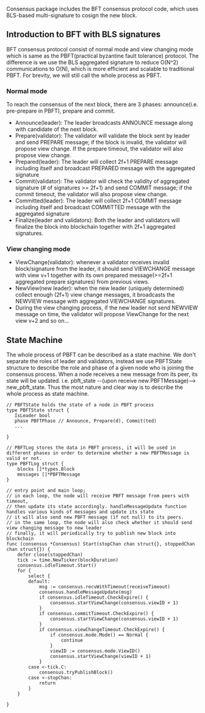 Consensus package includes the BFT consensus protocol code, which uses BLS-based
multi-signature to cosign the new block.

## Introduction to BFT with BLS signatures

BFT consensus protocol consist of normal mode and view changing mode which is same
as the PBFT(practical byzantine fault tolerance) protocol. The difference is we use the
BLS aggregated signature to reduce O(N^2) communications to O(N), which is more efficient
and scalable to traditional PBFT. For brevity, we will still call the whole process as PBFT.

### Normal mode

To reach the consensus of the next block, there are 3 phases: announce(i.e. pre-prepare in PBFT), prepare and commit.

- Announce(leader): The leader broadcasts ANNOUNCE message along with candidate of the next block.
- Prepare(validator): The validator will validate the block sent by leader and send PREPARE message;
  if the block is invalid, the validator will propose view change. If the prepare timeout, the validator will also propose view change.
- Prepared(leader): The leader will collect 2f+1 PREPARE message including itself and broadcast PREPARED message with the aggregated signature
- Commit(validator): The validator will check the validity of aggregated signature (# of signatures >= 2f+1) and
  send COMMIT message; if the commit timeout, the validator will also propose view change.
- Committed(leader): The leader will collect 2f+1 COMMIT message including itself and broadcast COMMITTED message with the aggregated signature
- Finalize(leader and validators): Both the leader and validators will finalize the block into blockchain together with 2f+1 aggregated signatures.

### View changing mode

- ViewChange(validator): whenever a validator receives invalid block/signature from the leader,
  it should send VIEWCHANGE message with view v+1 together with its own prepared message(>=2f+1 aggregated prepare signatures) from previous views.
- NewView(new leader): when the new leader (uniquely determined) collect enough (2f+1) view change
  messages, it broadcasts the NEWVIEW message with aggregated VIEWCHANGE signatures.
- During the view changing process, if the new leader not send NEWVIEW message on time, the
  validator will propose ViewChange for the next view v+2 and so on...

## State Machine

The whole process of PBFT can be described as a state machine. We don't separate the roles of leader
and validators, instead we use PBFTState structure to describe the role and phase of a given node
who is joining the consensus process. When a node receives a new message from its peer, its state will be updated. i.e. pbft_state --(upon
receive new PBFTMessage)-->
new_pbft_state. Thus the most nature and clear way is to describe the whole process as state machine.

```golang
// PBFTState holds the state of a node in PBFT process
type PBFTState struct {
   IsLeader bool
   phase PBFTPhase // Announce, Prepare(d), Commit(ted)
   ...

}

// PBFTLog stores the data in PBFT process, it will be used in different phases in order to determine whether a new PBFTMessage is valid or not.
type PBFTLog struct {
    blocks []*types.Block
    messages []*PBFTMessage
}

// entry point and main loop;
// in each loop, the node will receive PBFT message from peers with timeout,
// then update its state accordingly. handleMessageUpdate function handles various kinds of messages and update its state
// it will also send new PBFT message (if not null) to its peers.
// in the same loop, the node will also check whether it should send view changing message to new leader
// finally, it will periodically try to publish new block into blockchain
func (consensus *Consensus) Start(stopChan chan struct{}, stoppedChan chan struct{}) {
    defer close(stoppedChan)
    tick := time.NewTicker(blockDuration)
    consensus.idleTimeout.Start()
    for {
        select {
        default:
            msg := consensus.recvWithTimeout(receiveTimeout)
            consensus.handleMessageUpdate(msg)
            if consensus.idleTimeout.CheckExpire() {
                consensus.startViewChange(consensus.viewID + 1)
            }
            if consensus.commitTimeout.CheckExpire() {
                consensus.startViewChange(consensus.viewID + 1)
            }
            if consensus.viewChangeTimeout.CheckExpire() {
                if consensus.mode.Mode() == Normal {
                    continue
                }
                viewID := consensus.mode.ViewID()
                consensus.startViewChange(viewID + 1)
            }
        case <-tick.C:
            consensus.tryPublishBlock()
        case <-stopChan:
            return
        }
    }

}
```
